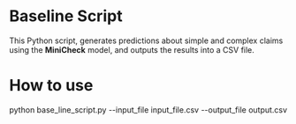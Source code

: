 # Baseline Script

This Python script, generates predictions about simple and complex claims using the **MiniCheck** model, and outputs the results into a CSV file.

# How to use

python base_line_script.py --input_file input_file.csv --output_file output.csv

